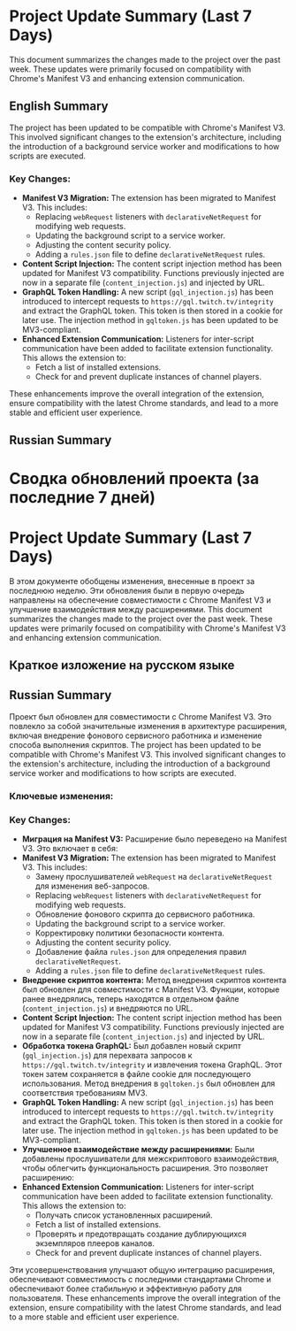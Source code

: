 # Project Update Summary (Last 7 Days)

This document summarizes the changes made to the project over the past week. These updates were primarily focused on compatibility with Chrome's Manifest V3 and enhancing extension communication.

## English Summary

The project has been updated to be compatible with Chrome's Manifest V3. This involved significant changes to the extension's architecture, including the introduction of a background service worker and modifications to how scripts are executed.

### Key Changes:

*   **Manifest V3 Migration:** The extension has been migrated to Manifest V3. This includes:
    *   Replacing `webRequest` listeners with `declarativeNetRequest` for modifying web requests.
    *   Updating the background script to a service worker.
    *   Adjusting the content security policy.
    *   Adding a `rules.json` file to define `declarativeNetRequest` rules.
*   **Content Script Injection:** The content script injection method has been updated for Manifest V3 compatibility. Functions previously injected are now in a separate file (`content_injection.js`) and injected by URL.
*   **GraphQL Token Handling:** A new script (`gql_injection.js`) has been introduced to intercept requests to `https://gql.twitch.tv/integrity` and extract the GraphQL token. This token is then stored in a cookie for later use. The injection method in `gqltoken.js` has been updated to be MV3-compliant.
*   **Enhanced Extension Communication:** Listeners for inter-script communication have been added to facilitate extension functionality. This allows the extension to:
    *   Fetch a list of installed extensions.
    *   Check for and prevent duplicate instances of channel players.

These enhancements improve the overall integration of the extension, ensure compatibility with the latest Chrome standards, and lead to a more stable and efficient user experience.

## Russian Summary

# Сводка обновлений проекта (за последние 7 дней)
# Project Update Summary (Last 7 Days)

В этом документе обобщены изменения, внесенные в проект за последнюю неделю. Эти обновления были в первую очередь направлены на обеспечение совместимости с Chrome Manifest V3 и улучшение взаимодействия между расширениями.
This document summarizes the changes made to the project over the past week. These updates were primarily focused on compatibility with Chrome's Manifest V3 and enhancing extension communication.

## Краткое изложение на русском языке
## Russian Summary

Проект был обновлен для совместимости с Chrome Manifest V3. Это повлекло за собой значительные изменения в архитектуре расширения, включая внедрение фонового сервисного работника и изменение способа выполнения скриптов.
The project has been updated to be compatible with Chrome's Manifest V3. This involved significant changes to the extension's architecture, including the introduction of a background service worker and modifications to how scripts are executed.

### Ключевые изменения:
### Key Changes:

*   **Миграция на Manifest V3:** Расширение было переведено на Manifest V3. Это включает в себя:
*   **Manifest V3 Migration:** The extension has been migrated to Manifest V3. This includes:
    *   Замену прослушивателей `webRequest` на `declarativeNetRequest` для изменения веб-запросов.
    *   Replacing `webRequest` listeners with `declarativeNetRequest` for modifying web requests.
    *   Обновление фонового скрипта до сервисного работника.
    *   Updating the background script to a service worker.
    *   Корректировку политики безопасности контента.
    *   Adjusting the content security policy.
    *   Добавление файла `rules.json` для определения правил `declarativeNetRequest`.
    *   Adding a `rules.json` file to define `declarativeNetRequest` rules.
*   **Внедрение скриптов контента:** Метод внедрения скриптов контента был обновлен для совместимости с Manifest V3. Функции, которые ранее внедрялись, теперь находятся в отдельном файле (`content_injection.js`) и внедряются по URL.
*   **Content Script Injection:** The content script injection method has been updated for Manifest V3 compatibility. Functions previously injected are now in a separate file (`content_injection.js`) and injected by URL.
*   **Обработка токена GraphQL:** Был добавлен новый скрипт (`gql_injection.js`) для перехвата запросов к `https://gql.twitch.tv/integrity` и извлечения токена GraphQL. Этот токен затем сохраняется в файле cookie для последующего использования. Метод внедрения в `gqltoken.js` был обновлен для соответствия требованиям MV3.
*   **GraphQL Token Handling:** A new script (`gql_injection.js`) has been introduced to intercept requests to `https://gql.twitch.tv/integrity` and extract the GraphQL token. This token is then stored in a cookie for later use. The injection method in `gqltoken.js` has been updated to be MV3-compliant.
*   **Улучшенное взаимодействие между расширениями:** Были добавлены прослушиватели для межскриптового взаимодействия, чтобы облегчить функциональность расширения. Это позволяет расширению:
*   **Enhanced Extension Communication:** Listeners for inter-script communication have been added to facilitate extension functionality. This allows the extension to:
    *   Получать список установленных расширений.
    *   Fetch a list of installed extensions.
    *   Проверять и предотвращать создание дублирующихся экземпляров плееров каналов.
    *   Check for and prevent duplicate instances of channel players.

Эти усовершенствования улучшают общую интеграцию расширения, обеспечивают совместимость с последними стандартами Chrome и обеспечивают более стабильную и эффективную работу для пользователя.
These enhancements improve the overall integration of the extension, ensure compatibility with the latest Chrome standards, and lead to a more stable and efficient user experience.
